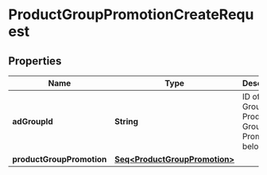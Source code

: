 

# ProductGroupPromotionCreateRequest


## Properties

Name | Type | Description | Notes
------------ | ------------- | ------------- | -------------
**adGroupId** | **String** | ID of the Ad Group the Product Group Promotion belongs to. | 
**productGroupPromotion** | [**Seq&lt;ProductGroupPromotion&gt;**](ProductGroupPromotion.md) |  | 



